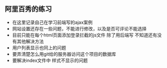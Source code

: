 ## 阿里百秀的练习
 -  在这里记录自己在学习前端写的ajax案例
 -  网站设置还存在一些问题，不能进行修改，以及是否可评论不能选择
 -  目前只能在每个html页面添加登录拦截的js文件  除了用后端写  不知道还有没有其他解决方法
 -  用户列表显示也同上的问题
 -  要弄清楚怎么用git给的服务器访问这个项目的数据库
 -  要解决index文件中 样式不显示的问题